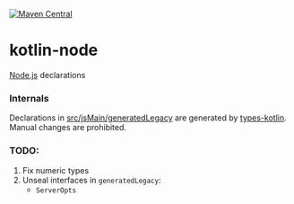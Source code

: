 [![Maven Central](https://img.shields.io/maven-central/v/org.jetbrains.kotlin-wrappers/kotlin-node)](https://mvnrepository.com/artifact/org.jetbrains.kotlin-wrappers/kotlin-node)

# kotlin-node

[Node.js](https://nodejs.org/) declarations

### Internals

Declarations in [src/jsMain/generatedLegacy](./src/jsMain/generatedLegacy) are generated by [types-kotlin](https://github.com/karakum-team/types-kotlin). Manual changes are prohibited.

### TODO:

1) Fix numeric types
2) Unseal interfaces in `generatedLegacy`:
   * `ServerOpts`

